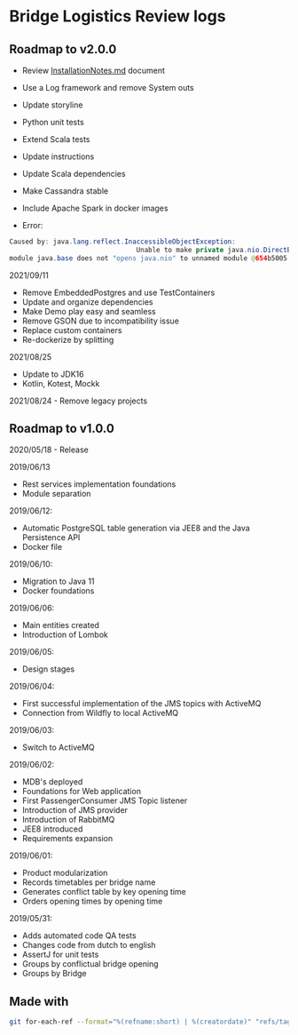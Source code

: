 # Bridge Logistics Review logs

## Roadmap to v2.0.0

- Review [InstallationNotes.md](./docs/InstallationNotes.md) document
- Use a Log framework and remove System outs
- Update storyline
- Python unit tests
- Extend Scala tests
- Update instructions

- Update Scala dependencies
- Make Cassandra stable
- Include Apache Spark in docker images
- Error: 
```java
Caused by: java.lang.reflect.InaccessibleObjectException: 
								Unable to make private java.nio.DirectByteBuffer(long,int) accessible: 
module java.base does not "opens java.nio" to unnamed module @654b5005
```
								
2021/09/11
- Remove EmbeddedPostgres and use TestContainers
- Update and organize dependencies
- Make Demo play easy and seamless
- Remove GSON due to incompatibility issue
- Replace custom containers
- Re-dockerize by splitting

2021/08/25 
- Update to JDK16
- Kotlin, Kotest, Mockk

2021/08/24 - Remove legacy projects

## Roadmap to v1.0.0

2020/05/18 - Release

2019/06/13
-   Rest services implementation foundations
-   Module separation

2019/06/12:
-   Automatic PostgreSQL table generation via JEE8 and the Java Persistence API
-   Docker file

2019/06/10:
-   Migration to Java 11
-   Docker foundations

2019/06/06:
-   Main entities created
-   Introduction of Lombok

2019/06/05:
-   Design stages

2019/06/04:
-   First successful implementation of the JMS topics with ActiveMQ
-   Connection from Wildfly to local ActiveMQ

2019/06/03:
-   Switch to ActiveMQ

2019/06/02:
-   MDB's deployed
-   Foundations for Web application
-   First PassengerConsumer JMS Topic listener
-   Introduction of JMS provider
-   Introduction of RabbitMQ
-   JEE8 introduced
-   Requirements expansion

2019/06/01:
-   Product modularization
-   Records timetables per bridge name
-   Generates conflict table by key opening time
-   Orders opening times by opening time

2019/05/31:
-   Adds automated code QA tests
-   Changes code from dutch to english
-   AssertJ for unit tests
-   Groups by conflictual bridge opening
-   Groups by Bridge

## Made with

```bash
git for-each-ref --format="%(refname:short) | %(creatordate)" "refs/tags/*"
```
